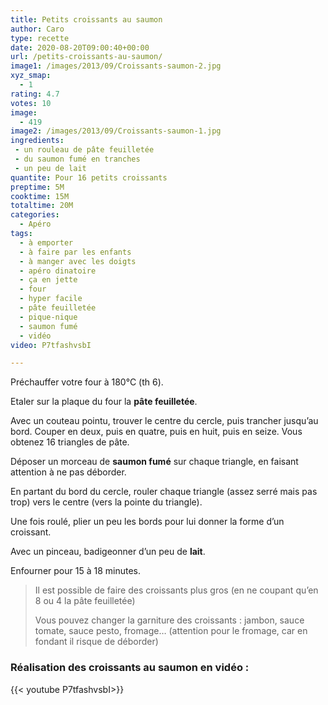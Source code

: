 ```yaml
---
title: Petits croissants au saumon
author: Caro
type: recette
date: 2020-08-20T09:00:40+00:00
url: /petits-croissants-au-saumon/
image1: /images/2013/09/Croissants-saumon-2.jpg
xyz_smap:
  - 1
rating: 4.7
votes: 10
image:
  - 419
image2: /images/2013/09/Croissants-saumon-1.jpg
ingredients:
 - un rouleau de pâte feuilletée
 - du saumon fumé en tranches
 - un peu de lait
quantite: Pour 16 petits croissants
preptime: 5M
cooktime: 15M
totaltime: 20M
categories:
  - Apéro
tags:
  - à emporter
  - à faire par les enfants
  - à manger avec les doigts
  - apéro dinatoire
  - ça en jette
  - four
  - hyper facile
  - pâte feuilletée
  - pique-nique
  - saumon fumé
  - vidéo
video: P7tfashvsbI

---
```

Préchauffer votre four à 180°C (th 6).

Etaler sur la plaque du four la **pâte feuilletée**.

Avec un couteau pointu, trouver le centre du cercle, puis trancher jusqu&rsquo;au bord. Couper en deux, puis en quatre, puis en huit, puis en seize. Vous obtenez 16 triangles de pâte.

Déposer un morceau de **saumon fumé** sur chaque triangle, en faisant attention à ne pas déborder.

En partant du bord du cercle, rouler chaque triangle (assez serré mais pas trop) vers le centre (vers la pointe du triangle).

Une fois roulé, plier un peu les bords pour lui donner la forme d&rsquo;un croissant.

Avec un pinceau, badigeonner d&rsquo;un peu de **lait**.

Enfourner pour 15 à 18 minutes.

> Il est possible de faire des croissants plus gros (en ne coupant qu&rsquo;en 8 ou 4 la pâte feuilletée)
>
> Vous pouvez changer la garniture des croissants : jambon, sauce tomate, sauce pesto, fromage&#8230; (attention pour le fromage, car en fondant il risque de déborder)

### Réalisation des croissants au saumon en vidéo :

{{< youtube P7tfashvsbI>}}
